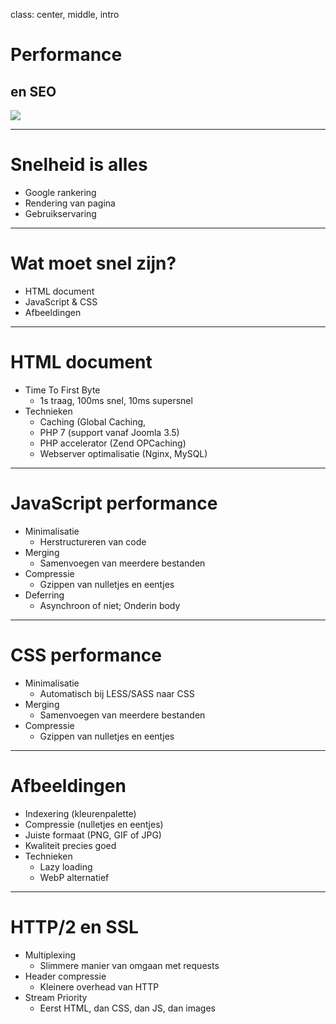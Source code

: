 class: center, middle, intro
# Performance
## en SEO
<img src="/images/logos-seo.png">

---
# Snelheid is alles
- Google rankering
- Rendering van pagina
- Gebruikservaring

---
# Wat moet snel zijn?
- HTML document
- JavaScript & CSS
- Afbeeldingen

---
# HTML document
- Time To First Byte
    - 1s traag, 100ms snel, 10ms supersnel
- Technieken
    - Caching (Global Caching, 
    - PHP 7 (support vanaf Joomla 3.5)
    - PHP accelerator (Zend OPCaching)
    - Webserver optimalisatie (Nginx, MySQL)

---
# JavaScript performance
- Minimalisatie
    - Herstructureren van code
- Merging
    - Samenvoegen van meerdere bestanden
- Compressie
    - Gzippen van nulletjes en eentjes
- Deferring
    - Asynchroon of niet; Onderin body

---
# CSS performance
- Minimalisatie
    - Automatisch bij LESS/SASS naar CSS
- Merging
    - Samenvoegen van meerdere bestanden
- Compressie
    - Gzippen van nulletjes en eentjes

---
# Afbeeldingen
- Indexering (kleurenpalette)
- Compressie (nulletjes en eentjes)
- Juiste formaat (PNG, GIF of JPG)
- Kwaliteit precies goed
- Technieken
    - Lazy loading
    - WebP alternatief

---
# HTTP/2 en SSL
- Multiplexing
    - Slimmere manier van omgaan met requests
- Header compressie
    - Kleinere overhead van HTTP
- Stream Priority
    - Eerst HTML, dan CSS, dan JS, dan images

